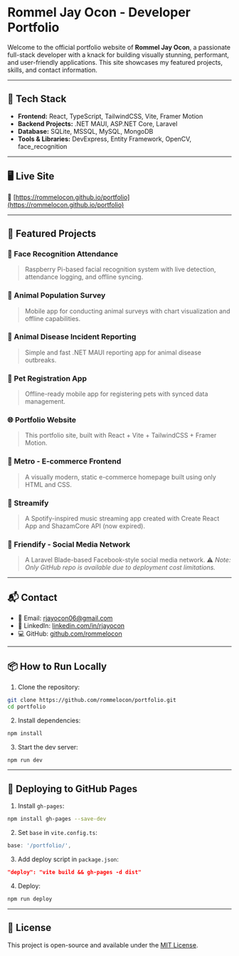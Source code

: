# Rommel Jay Ocon - Developer Portfolio

Welcome to the official portfolio website of **Rommel Jay Ocon**, a passionate full-stack developer with a knack for building visually stunning, performant, and user-friendly applications. This site showcases my featured projects, skills, and contact information.

---

## 🚀 Tech Stack

- **Frontend:** React, TypeScript, TailwindCSS, Vite, Framer Motion
- **Backend Projects:** .NET MAUI, ASP.NET Core, Laravel
- **Database:** SQLite, MSSQL, MySQL, MongoDB
- **Tools & Libraries:** DevExpress, Entity Framework, OpenCV, face\_recognition

---

## 🖥️ Live Site

📍 [https://rommelocon.github.io/portfolio](https://rommelocon.github.io/portfolio)

---

## 📁 Featured Projects

### 🎯 Face Recognition Attendance

> Raspberry Pi-based facial recognition system with live detection, attendance logging, and offline syncing.

### 🐾 Animal Population Survey

> Mobile app for conducting animal surveys with chart visualization and offline capabilities.

### 🚨 Animal Disease Incident Reporting

> Simple and fast .NET MAUI reporting app for animal disease outbreaks.

### 🐶 Pet Registration App

> Offline-ready mobile app for registering pets with synced data management.

### 🌐 Portfolio Website

> This portfolio site, built with React + Vite + TailwindCSS + Framer Motion.

### 🛒 Metro - E-commerce Frontend

> A visually modern, static e-commerce homepage built using only HTML and CSS.

### 🎵 Streamify

> A Spotify-inspired music streaming app created with Create React App and ShazamCore API (now expired).

### 👥 Friendify - Social Media Network

> A Laravel Blade-based Facebook-style social media network. ⚠️ *Note: Only GitHub repo is available due to deployment cost limitations.*

---

## 📬 Contact

- 📧 Email: [rjayocon06@gmail.com](mailto\:rjayocon06@gmail.com)
- 🔗 LinkedIn: [linkedin.com/in/rjayocon](https://linkedin.com/in/rjayocon)
- 💻 GitHub: [github.com/rommelocon](https://github.com/rommelocon)

---

## 📦 How to Run Locally

1. Clone the repository:

```bash
git clone https://github.com/rommelocon/portfolio.git
cd portfolio
```

2. Install dependencies:

```bash
npm install
```

3. Start the dev server:

```bash
npm run dev
```

---

## 🚀 Deploying to GitHub Pages

1. Install `gh-pages`:

```bash
npm install gh-pages --save-dev
```

2. Set `base` in `vite.config.ts`:

```ts
base: '/portfolio/',
```

3. Add deploy script in `package.json`:

```json
"deploy": "vite build && gh-pages -d dist"
```

4. Deploy:

```bash
npm run deploy
```

---

## 📄 License

This project is open-source and available under the [MIT License](LICENSE).


